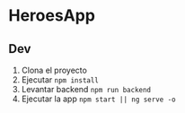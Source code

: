 # HeroesApp

## Dev 

1. Clona el proyecto
2. Ejecutar ```npm install```
3. Levantar backend ```npm run backend```
4. Ejecutar la app ```npm start || ng serve -o```
